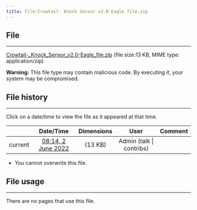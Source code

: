 ```yaml
---
title: File:Crowtail- Knock Sensor v2.0-Eagle file.zip
---
```


## File
--------

[Crowtail-_Knock_Sensor_v2.0-Eagle_file.zip](https://wiki.elecrow.com/images/2/27/Crowtail-_Knock_Sensor_v2.0-Eagle_file.zip) (file size:13 KB, MIME type: application/zip)

**Warning:** This file type may contain malicious code. By executing it, your system may be compromised.

## File history
--------

Click on a date/time to view the file as it appeared at that time.

|         |                          Date/Time                           | Dimensions  |                             User                             | Comment |
| :-----: | :----------------------------------------------------------: | :---------: | :----------------------------------------------------------: | :-----: |
| current | [08:14, 2 June 2022](https://wiki.elecrow.com/images/2/27/Crowtail-_Knock_Sensor_v2.0-Eagle_file.zip) | (13 KB) | Admin (talk \| contribs) |         |

- You cannot overwrite this file.

## File usage
--------

There are no pages that use this file.